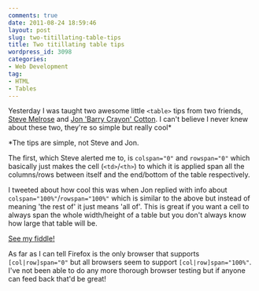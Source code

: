 ```yaml
---
comments: true
date: 2011-08-24 18:59:46
layout: post
slug: two-titillating-table-tips
title: Two titillating table tips
wordpress_id: 3098
categories:
- Web Development
tag:
- HTML
- Tables
---
```


Yesterday I was taught two awesome little `<table>` tips from two friends, [Steve Melrose](http://twitter.com/StephenMelrose) and [Jon 'Barry Crayon' Cotton](https://twitter.com/BarryCrayon). I can't believe I never knew about these two, they're so simple but really cool*

*The tips are simple, not Steve and Jon.

The first, which Steve alerted me to, is `colspan="0"` and `rowspan="0"` which basically just makes the cell (`<td>`/`<th>`) to which it is applied span all the columns/rows between itself and the end/bottom of the table respectively.

I tweeted about how cool this was when Jon replied with info about `colspan="100%"`/`rowspan="100%"` which is similar to the above but instead of meaning 'the rest of' it just means 'all of'. This is great if you want a cell to always span the whole width/height of a table but you don't always know how large that table will be.

[See my fiddle!](http://jsfiddle.net/csswizardry/GLuj3/embedded/result/)

As far as I can tell Firefox is the only browser that supports `[col|row]span="0"` but all browsers seem to support `[col|row]span="100%"`. I've not been able to do any more thorough browser testing but if anyone can feed back that'd be great!
